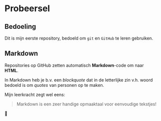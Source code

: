 # Probeersel

## Bedoeling
Dit is mijn eerste repository, bedoeld om `git` en `GitHub` te leren gebruiken.

## Markdown
Repositories op GitHub zetten automatisch **Markdown**-code om naar **HTML**.

In Markdown heb je b.v. een *blockquote* dat in de letterlijke zin v.h. woord bedoeld is om *quotes* van personen op te maken.

Mijn leerkracht zegt wel eens:
> Markdown is een zeer handige opmaaktaal voor eenvoudige tekstjes!

:baby_chick:
